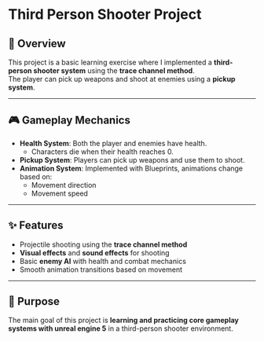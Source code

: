 # Third Person Shooter Project

## 📖 Overview
This project is a basic learning exercise where I implemented a **third-person shooter system** using the **trace channel method**.  
The player can pick up weapons and shoot at enemies using a **pickup system**.

---

## 🎮 Gameplay Mechanics
- **Health System**: Both the player and enemies have health.  
  - Characters die when their health reaches 0.  
- **Pickup System**: Players can pick up weapons and use them to shoot.  
- **Animation System**: Implemented with Blueprints, animations change based on:  
  - Movement direction  
  - Movement speed  

---

## ✨ Features
- Projectile shooting using the **trace channel method**  
- **Visual effects** and **sound effects** for shooting  
- Basic **enemy AI** with health and combat mechanics  
- Smooth animation transitions based on movement  

---

## 🎯 Purpose
The main goal of this project is **learning and practicing core gameplay systems with unreal engine 5** in a third-person shooter environment.  
